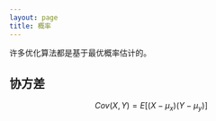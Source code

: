 ```yaml
---
layout: page
title: 概率
---
```


<!---
版本    日期    作者    描述
v1.0    2019.06.16  lous    文件创建

-->

许多优化算法都是基于最优概率估计的。

## 协方差

$$
Cov(X,Y)=E[(X-\mu_x)(Y- \mu_y )]
$$

